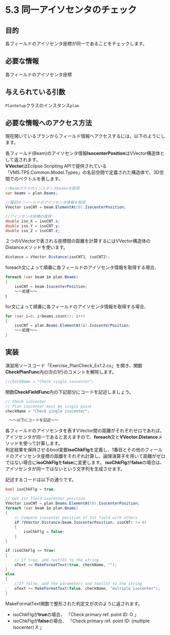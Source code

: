 # 5.3 同一アイソセンタのチェック

## 目的

各フィールドのアイソセンタ座標が同一であることをチェックします。

## 必要な情報

各フィールドのアイソセンタ座標

## 与えられている引数

`PlanSetup`クラスのインスタンス`plan`

## 必要な情報へのアクセス方法

現在開いているプランからフィールド情報へアクセスするには、以下のようにします。  

各フィールド(Beam)のアイソセンタ情報**IsocenterPosition**はVVector構造体として返されます。  
**VVector**はEclipse Scripting APIで提供されている「VMS.TPS.Common.Model.Types」の名前空間で定義された構造体で、3D空間でのベクトルを表します。  

```csharp
//Beamクラスのインスタンスbeamsを取得
var beams = plan.Beams;

//最初のフィールドのアイソセンタ情報を取得
VVector isoCNT = beam.ElementAt(0).IsocenterPosition;

//アイソセンタ座標の取得
double iso_X = isoCNT.x;
double iso_Y = isoCNT.y;
double iso_Z = isoCNT.z;
```

２つのVVectorで表される座標間の距離を計算するにはVVector構造体のDistanceメソッドを使います。
```csharp
distance = VVector.Distance(isoCNT1, isoCNT2);
```

foreach文によって順番に各フィールドのアイソセンタ情報を取得する場合、

```csharp
foreach (var beam in plan.Beams)
{
    isoCNT = beam.IsocenterPosition;
    ～～処理～～
｝
```

for文によって順番に各フィールドのアイソセンタ情報を取得する場合、

```csharp
for (var i=0; i<beams.count(); i++)
{
    isoCNT = plan.Beams.ElementAt(i).IsocenterPosition;
    ～～処理～～
}
```

## 実装

演習用ソースコード「Exercise_PlanCheck_Ex1.2.cs」を開き、関数**CheckPlanFunc**内の次の1行のコメントを解除します。

```csharp
//checkName = "Check single isocenter";
```

関数**CheckFieldFunc**内の下記部分にコードを記述しましょう。  


```csharp
// Check isocenter
// Plan isocenter must be single point
checkName = "Check single isocenter";

　～～以下にコードを記述～～
```

各フィールドのアイソセンタを表すVVector間の距離がそれぞれゼロであれば、アイソセンタが同一であると言えますので、**foreach**文と**VVector.Distance**メソッドを使って計算します。  
判定結果を保持させるbool変数**isoChkFlg**を定義し、1番目とその他のフィールドのアイソセンタ座標の距離をそれぞれ計算し、論理演算子を用いて距離がゼロではない場合に**isoChkFlg**を**false**に変更します。
**isoChkFlg**が**false**の場合は、アイソセンタが同一ではないという文字列を生成させます。

記述するコードは以下の通りです。

```csharp
bool isoChkFlg = true;

// Get 1st field isocenter position
VVector isoCNT = plan.Beams.ElementAt(0).IsocenterPosition;
foreach (var beam in plan.Beams)
{
    // Compare isocenter position of 1st field with others
    if (VVector.Distance(beam.IsocenterPosition, isoCNT) != 0)
    {
        isoChkFlg = false;
    }
}

if (isoChkFlg == true)
{
    // If true, add text[O] to the string 
    oText += MakeFormatText(true, checkName, "");
}
else
{
    //If false, add the parameters and text[X] to the string 
    oText += MakeFormatText(false, checkName, "multiple isocenter");
}
```

MakeFormatText関数で整形された判定文が次のように返されます。  

- isoChkFlgが**true**の場合、    「Check primary ref. point ID: O 」  
- isoChkFlgが**false**の場合、    「Check primary ref. point ID: (multiple isocenter) X 」  
